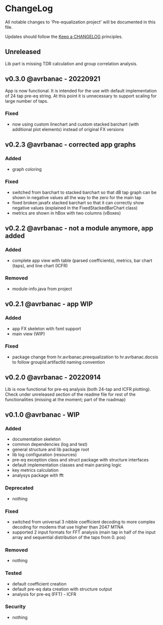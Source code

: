 # ChangeLog

All notable changes to 'Pre-equalization project' will be documented in this file.

Updates should follow the [Keep a CHANGELOG](http://keepchangelog.com/) principles.

## Unreleased

Lib part is missing TDR calculation and group correlation analysis.

## v0.3.0 @avrbanac - 20220921

App is now functional. It is intended for the use with default implementation of 24 tap pre-eq string. At this point it is unnecessary to
support scaling for large number of taps.

### Fixed
- now using custom linechart and custom stacked barchart (with additional plot elements) instead of original FX versions

## v0.2.3 @avrbanac - corrected app graphs

### Added
- graph coloring

### Fixed
- switched from barchart to stacked barchart so that dB tap graph can be shown in negative values all the way to the zero for the main tap
- fixed broken javafx stacked barchart so that it can correctly show negative values (explained in the FixedStackedBarChart class)
- metrics are shown in hBox with two columns (vBoxes)

## v0.2.2 @avrbanac - not a module anymore, app added

### Added
- complete app view with table (parsed coefficients), metrics, bar chart (taps), and line chart (ICFR)

### Removed
- module-info.java from project

## v0.2.1 @avrbanac - app WIP

### Added
- app FX skeleton with fxml support
- main view (WIP)

### Fixed
- package change from hr.avrbanac.preequalization to hr.avrbanac.docsis to follow groupId.artifactId naming convention

## v0.2.0 @avrbanac - 20220914

Lib is now functional for pre-eq analysis (both 24-tap and ICFR plotting). Check under unreleased section of the readme file for rest of the
functionalities (missing at the moment; part of the roadmap)

## v0.1.0 @avrbanac - WIP

### Added
- documentation skeleton
- common dependencies (log and test)
- general structure and lib package root
- lib log configuration (resources)
- pre-eq exception class and struct package with structure interfaces
- default implementation classes and main parsing logic
- key metrics calculation
- analysys package with fft

### Deprecated
- nothing

### Fixed
- switched from universal 3 nibble coefficient decoding to more complex decoding for modems that use higher than 2047 MTNA
- supported 2 input formats for FFT analysis (main tap in half of the input array and sequential distribution of the taps from 0. pos)

### Removed
- nothing

### Tested
- default coefficient creation
- default pre-eq data creation with structure output
- analysis for pre-eq (FFT) - ICFR

### Security
- nothing